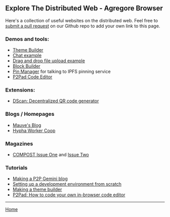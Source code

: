 ## Explore The Distributed Web - Agregore Browser

Here's a collection of useful websites on the distributed web.
Feel free to [submit a pull request](https://github.com/AgregoreWeb/website/) on our Github repo to add your own link to this page.

### Demos and tools:

- [Theme Builder](/docs/examples/themebuilder)
- [Chat example](https://github.com/AgregoreWeb/agregore-chat-example)
- [Drag and drop file upload example](https://github.com/AgregoreWeb/agregore-drag-and-drop)
- [Block Builder](/docs/examples/blocks-app/)
- [Pin Manager](https://agregoreweb.github.io/pin-manager/) for talking to IPFS pinning service
- [P2Pad Code Editor](/docs/examples/p2pad/)

### Extensions:

- [DScan: Decentralized QR code generator](https://chrome.google.com/webstore/detail/dscan-decentralized-qr-co/idpfgkgogjjgklefnkjdpghkifbjenap)

### Blogs / Homepages

- [Mauve's Blog](//blog.mauve.moe)
- [Hypha Worker Coop](//hypha.coop)

### Magazines

- [COMPOST Issue One](ipns://one.compost.digital) and [Issue Two](ipns://two.compost.digital)

### Tutorials

- [Making a P2P Gemini blog](https://mastodon.mauve.moe/@mauve/110099166164967631)
- [Setting up a development environment from scratch](/docs/tutorials/ipfs-browser-devenv/part-1)
- [Making a theme builder](/docs/tutorials/themebuilder-tutorial)
- [P2Pad: How to code your own in-browser code editor](/docs/tutorials/p2pad-code-editor)
---

[Home](/)
